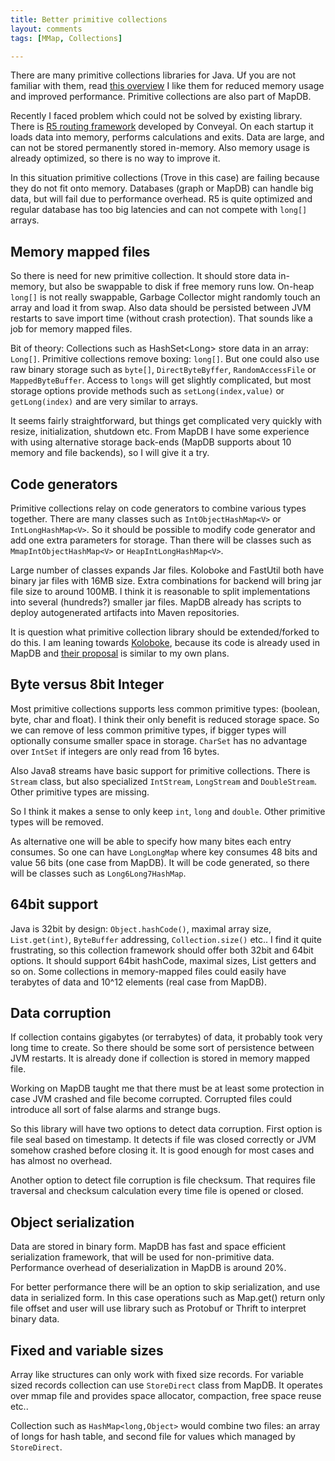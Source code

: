 ```yaml
---
title: Better primitive collections
layout: comments
tags: [MMap, Collections]

---
```




There are many primitive collections libraries for Java. Uf you are not familiar with them, read [this overview](http://java-performance.info/hashmap-overview-jdk-fastutil-goldman-sachs-hppc-koloboke-trove-january-2015/) I like them for reduced memory usage and improved performance. Primitive collections are also part of MapDB.

Recently I faced problem which could not be solved by existing library. There is [R5 routing framework](https://github.com/conveyal/r5) developed by Conveyal. On each startup it loads data into memory, performs calculations and exits. Data are large, and can not be stored permanently stored in-memory. Also memory usage is already optimized, so there is no way to improve it.

In this situation primitive collections (Trove in this case) are failing because they do not fit onto memory. Databases (graph or MapDB) can handle big data, but will fail due to performance overhead. R5 is quite optimized and regular database has too big latencies and can not compete with `long[]` arrays.

Memory mapped files
-------------------

So there is need for new primitive collection. It should store data in-memory, but also be swappable to disk if free memory runs low. On-heap `long[]` is not really swappable, Garbage Collector might randomly touch an array and load it from swap. Also data should be persisted between JVM restarts to save import time (without crash protection). That sounds like a job for memory mapped files.

Bit of theory: Collections such as HashSet&lt;Long&gt; store data in an array: `Long[]`. Primitive collections remove boxing: `long[]`. But one could also use raw binary storage such as `byte[]`, `DirectByteByffer`, `RandomAccessFile` or `MappedByteBuffer`. Access to `longs` will get slightly complicated, but most storage options provide methods such as `setLong(index,value)` or `getLong(index)` and are very similar to arrays.

It seems fairly straightforward, but things get complicated very quickly with resize, initialization, shutdown etc. From MapDB I have some experience with using alternative storage back-ends (MapDB supports about 10 memory and file backends), so I will give it a try.

Code generators
---------------

Primitive collections relay on code generators to combine various types together. There are many classes such as `IntObjectHashMap<V>` or `IntLongHashMap<V>`. So it should be possible to modify code generator and add one extra parameters for storage. Than there will be classes such as `MmapIntObjectHashMap<V>` or `HeapIntLongHashMap<V>`.

Large number of classes expands Jar files. Koloboke and FastUtil both have binary jar files with 16MB size. Extra combinations for backend will bring jar file size to around 100MB. I think it is reasonable to split implementations into several (hundreds?) smaller jar files. MapDB already has scripts to deploy autogenerated artifacts into Maven repositories.

It is question what primitive collection library should be extended/forked to do this. I am leaning towards [Koloboke](https://github.com/OpenHFT/Koloboke), because its code is already used in MapDB and [their proposal](https://github.com/OpenHFT/Koloboke/wiki/Koloboke:-roll-the-collection-implementation-with-features-you-need) is similar to my own plans.

Byte versus 8bit Integer
------------------------

Most primitive collections supports less common primitive types: (boolean, byte, char and float). I think their only benefit is reduced storage space. So we can remove of less common primitive types, if bigger types will optionally consume smaller space in storage. `CharSet` has no advantage over `IntSet` if integers are only read from 16 bytes.

Also Java8 streams have basic support for primitive collections. There is `Stream` class, but also specialized `IntStream`, `LongStream` and `DoubleStream`. Other primitive types are missing.

So I think it makes a sense to only keep `int`, `long` and `double`. Other primitive types will be removed.

As alternative one will be able to specify how many bites each entry consumes. So one can have `LongLongMap` where key consumes 48 bits and value 56 bits (one case from MapDB). It will be code generated, so there will be classes such as `Long6Long7HashMap`.

64bit support
-------------

Java is 32bit by design: `Object.hashCode()`, maximal array size, `List.get(int)`, `ByteBuffer` addressing, `Collection.size()` etc.. I find it quite frustrating, so this collection framework should offer both 32bit and 64bit options. It should support 64bit hashCode, maximal sizes, List getters and so on. Some collections in memory-mapped files could easily have terabytes of data and 10^12 elements (real case from MapDB).

Data corruption
---------------

If collection contains gigabytes (or terrabytes) of data, it probably took very long time to create. So there should be some sort of persistence between JVM restarts. It is already done if collection is stored in memory mapped file.

Working on MapDB taught me that there must be at least some protection in case JVM crashed and file become corrupted. Corrupted files could introduce all sort of false alarms and strange bugs.

So this library will have two options to detect data corruption. First option is file seal based on timestamp. It detects if file was closed correctly or JVM somehow crashed before closing it. It is good enough for most cases and has almost no overhead.

Another option to detect file corruption is file checksum. That requires file traversal and checksum calculation every time file is opened or closed.

Object serialization
--------------------

Data are stored in binary form. MapDB has fast and space efficient serialization framework, that will be used for non-primitive data. Performance overhead of deserialization in MapDB is around 20%.

For better performance there will be an option to skip serialization, and use data in serialized form. In this case operations such as Map.get() return only file offset and user will use library such as Protobuf or Thrift to interpret binary data.

Fixed and variable sizes
------------------------

Array like structures can only work with fixed size records. For variable sized records collection can use `StoreDirect` class from MapDB. It operates over mmap file and provides space allocator, compaction, free space reuse etc..

Collection such as `HashMap<long,Object>` would combine two files: an array of longs for hash table, and second file for values which managed by `StoreDirect`.
